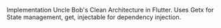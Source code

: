 Implementation Uncle Bob's Clean Architecture in Flutter.
Uses Getx for State management, get, injectable for dependency injection.
